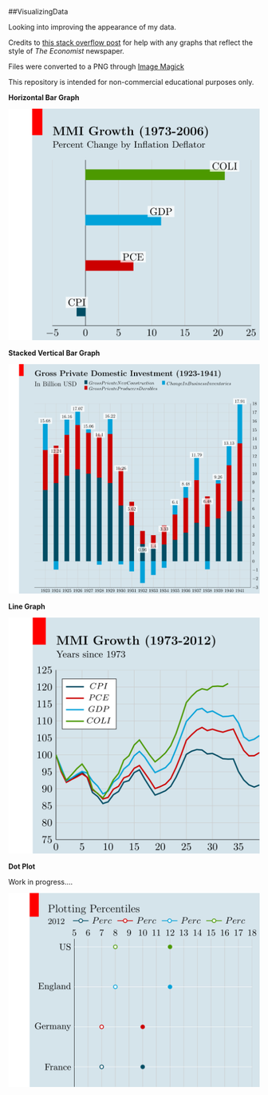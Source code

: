 ##VisualizingData

Looking into improving the appearance of my data. 

Credits to [this stack overflow post](http://tex.stackexchange.com/questions/22429/how-can-i-draw-a-chart-in-the-economist-style-with-pgfplots) for help with any graphs that reflect the style of *The Economist* newspaper. 

Files were converted to a PNG through [Image Magick](http://www.imagemagick.org/)

This repository is intended for non-commercial educational purposes only. 

**Horizontal Bar Graph**

![Horizontal Bar Graph](https://github.com/norman-k/VisualizingData/blob/master/MMIGrowthBarGraph.png?raw=true)

**Stacked Vertical Bar Graph**

![Stacked Vertical Bar Graph](https://github.com/norman-k/VisualizingData/blob/master/stackedbargraph.png?raw=true)

**Line Graph**

![Line Graph](https://github.com/norman-k/VisualizingData/blob/master/MMIGrowthLineGraph.png?raw=true)

**Dot Plot**

Work in progress....

![Dot Plot](https://raw.githubusercontent.com/norman-k/VisualizingData/master/dotplot.png)